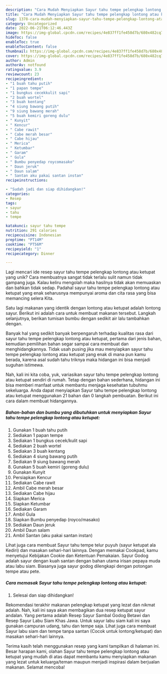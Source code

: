 ```yaml
---
description: "Cara Mudah Menyiapkan Sayur tahu tempe pelengkap lontong atau ketupat yang Bisa Manjain Lidah"
title: "Cara Mudah Menyiapkan Sayur tahu tempe pelengkap lontong atau ketupat yang Bisa Manjain Lidah"
slug: 1378-cara-mudah-menyiapkan-sayur-tahu-tempe-pelengkap-lontong-atau-ketupat-yang-bisa-manjain-lidah
category: Uncategorized
date: 2022-06-21T06:12:46.443Z
image: https://img-global.cpcdn.com/recipes/4e837ff1fe458d7b/680x482cq70/sayur-tahu-tempe-pelengkap-lontong-atau-ketupat-foto-resep-utama.jpg
hideToc: false
enableToc: true
enableTocContent: false
thumbnail: https://img-global.cpcdn.com/recipes/4e837ff1fe458d7b/680x482cq70/sayur-tahu-tempe-pelengkap-lontong-atau-ketupat-foto-resep-utama.jpg
cover: https://img-global.cpcdn.com/recipes/4e837ff1fe458d7b/680x482cq70/sayur-tahu-tempe-pelengkap-lontong-atau-ketupat-foto-resep-utama.jpg
author: Admin
authorAv: notfound
ratingvalue: 3.9
reviewcount: 23
recipeingredient:
- "1 buah tahu putih"
- "1 papan tempe"
- "1 bungkus cecekkulit sapi"
- "2 buah wortel"
- "3 buah kentang"
- "4 siung bawang putih"
- "9 siung bawang merah"
- "5 buah kemiri goreng dulu"
- " Kunyit"
- " Kencur"
- " Cabe rawit"
- " Cabe merah besar"
- " Cabe hijau"
- " Merica"
- " Ketumbar"
- " Garam"
- " Gula"
- " Bumbu penyedap roycomasako"
- " Daun jeruk"
- " Daun salam"
- " Santan aku pakai santan instan"
recipeinstructions:

- "Sudah jadi dan siap dihidangkan!"
categories:
- Resep
tags:
- sayur
- tahu
- tempe

katakunci: sayur tahu tempe 
nutrition: 291 calories
recipecuisine: Indonesian
preptime: "PT14M"
cooktime: "PT56M"
recipeyield: "1"
recipecategory: Dinner

---
```





Lagi mencari ide resep sayur tahu tempe pelengkap lontong atau ketupat yang unik? Cara membuatnya sangat tidak terlalu sulit namun tidak gampang juga. Kalau keliru mengolah maka hasilnya tidak akan memuaskan dan bahkan tidak sedap. Padahal sayur tahu tempe pelengkap lontong atau ketupat yang enak seharusnya mempunyai aroma dan cita rasa yang bisa memancing selera Kita.





Satu lagi makanan yang identik dengan lontong atau ketupat adalah lontong sayur. Berikut ini adalah cara untuk membuat makanan tersebut. Langkah selanjutnya, berikan tumisan bumbu dengan sedikit air lalu tambahkan dengan.

Banyak hal yang sedikit banyak berpengaruh terhadap kualitas rasa dari sayur tahu tempe pelengkap lontong atau ketupat, pertama dari jenis bahan, kemudian pemilihan bahan segar sampai cara membuat dan menghidangkannya. Tidak usah pusing jika mau menyiapkan sayur tahu tempe pelengkap lontong atau ketupat yang enak di mana pun kamu berada, karena asal sudah tahu triknya maka hidangan ini bisa menjadi suguhan istimewa.






Nah, kali ini kita coba, yuk, variasikan sayur tahu tempe pelengkap lontong atau ketupat sendiri di rumah. Tetap dengan bahan sederhana, hidangan ini bisa memberi manfaat untuk membantu menjaga kesehatan tubuhmu sekeluarga. Anda dapat menyiapkan Sayur tahu tempe pelengkap lontong atau ketupat menggunakan 21 bahan dan 0 langkah pembuatan. Berikut ini cara dalam membuat hidangannya.

<!--inarticleads1-->

##### Bahan-bahan dan bumbu yang dibutuhkan untuk menyiapkan Sayur tahu tempe pelengkap lontong atau ketupat:

1. Gunakan 1 buah tahu putih
1. Sediakan 1 papan tempe
1. Sediakan 1 bungkus cecek/kulit sapi
1. Sediakan 2 buah wortel
1. Sediakan 3 buah kentang
1. Sediakan 4 siung bawang putih
1. Sediakan 9 siung bawang merah
1. Gunakan 5 buah kemiri (goreng dulu)
1. Gunakan  Kunyit
1. Persiapkan  Kencur
1. Sediakan  Cabe rawit
1. Ambil  Cabe merah besar
1. Sediakan  Cabe hijau
1. Siapkan  Merica
1. Siapkan  Ketumbar
1. Sediakan  Garam
1. Ambil  Gula
1. Siapkan  Bumbu penyedap (royco/masako)
1. Sediakan  Daun jeruk
1. Ambil  Daun salam
1. Ambil  Santan (aku pakai santan instan)


Lihat juga cara membuat Sayur tahu tempe telur puyuh (sayur ketupat ala Kediri) dan masakan sehari-hari lainnya. Dengan memakai Cookpad, kamu menyetujui Kebijakan Cookie dan Ketentuan Pemakaian. Sayur Godog adalah sayur dengan kuah santan dengan bahan utama irisan pepaya muda atau labu siam. Biasanya juga sayur godog dilengkapi dengan potongan tempe atau pete. 

<!--inarticleads2-->

##### Cara memasak Sayur tahu tempe pelengkap lontong atau ketupat:


1. Selesai dan siap dihidangkan!

Rekomendasi terakhir makanan pelengkap ketupat yang lezat dan nikmat adalah. Nah, kali ini saya akan membagikan dua resep ketupat sayur andalan. Yang pertama adalah Resep Sayur Sambal Godog Betawi dan Resep Sayur Labu Siam Khas Jawa. Untuk sayur labu siam kali ini saya gunakan campuran udang, tahu dan tempe saja. Lihat juga cara membuat Sayur labu siam dan tempe tanpa santan (Cocok untuk lontong/ketupat) dan masakan sehari-hari lainnya. 

Terima kasih telah menggunakan resep yang kami tampilkan di halaman ini. Besar harapan kami, olahan Sayur tahu tempe pelengkap lontong atau ketupat yang mudah di atas dapat membantu kamu menyiapkan makanan yang lezat untuk keluarga/teman maupun menjadi inspirasi dalam berjualan makanan. Selamat mencoba!
